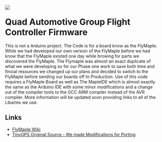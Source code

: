 <div style='float: left'><image src='http://www.dfrobot.com/wiki/images/4/42/DFR0188_FlyMaple.jpg' /></div>
<h1>Quad Automotive Group Flight Controller Firmware</h1>
This is not a Arduino project. The Code is for a board know as the FlyMaple. While we had developed our own version of the FlyMaple before we had know that the FlyMaple existed one day while browing for parts we discovered the FlyMaple. The Flymaple was almost an exact duplicate of what we were developing so for our Phase one work to save both time and fincial resources we changed up our plans and decided to switch to the FlyMaple before sending our boards off to Production. Use of this code requires a FlyMaple Board as well as The MapleIDE which is almost exactly the same as the Arduino IDE with some minor modifications and a change out of the compiler tools to the GCC ARM compiler instead of the AVR compiler. More information will be updated soon providing links to all of the Libaries we use. 

<h2>Links</h2>
<ul>
<li><a href='http://www.dfrobot.com/wiki/index.php?title=Flymaple_V1.1%28SKU:DFR0188%29'>FlyMaple Wiki</a></li>
<li><a href='http://arduiniana.org/libraries/tinygps/'>TinyGPS Original Source - We made Modifications for Porting</a></li>
</ul>

